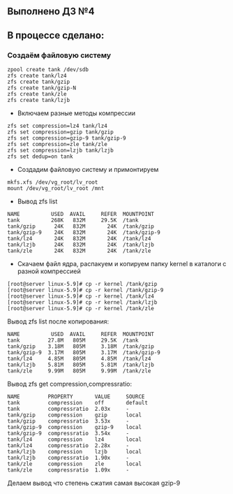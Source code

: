## Выполнено ДЗ №4

## В процессе сделано:
 ### Создаём файловую систему

  ````
zpool create tank /dev/sdb
zfs create tank/lz4
zfs create tank/gzip
zfs create tank/gzip-N
zfs create tank/zle
zfs create tank/lzjb
  ````

  - Включаем разные методы компрессии

  ````
zfs set compression=lz4 tank/lz4
zfs set compression=gzip tank/gzip
zfs set compression=gzip-9 tank/gzip-9
zfs set compression=zle tank/zle
zfs set compression=lzjb tank/lzjb
zfs set dedup=on tank
  ````

  - Создадим файловую систему и примонтируем

  ````
  mkfs.xfs /dev/vg_root/lv_root
  mount /dev/vg_root/lv_root /mnt
  ````

  - Вывод zfs list

  ````
 NAME          USED  AVAIL     REFER  MOUNTPOINT
tank          268K   832M     29.5K  /tank
tank/gzip      24K   832M       24K  /tank/gzip
tank/gzip-9    24K   832M       24K  /tank/gzip-9
tank/lz4       24K   832M       24K  /tank/lz4
tank/lzjb      24K   832M       24K  /tank/lzjb
tank/zle       24K   832M       24K  /tank/zle
  ````

  - Скачаем файл ядра, распакуем и копируем папку kernel в каталоги с разной компрессией

  ````
[root@server linux-5.9]# cp -r kernel /tank/gzip
[root@server linux-5.9]# cp -r kernel /tank/gzip-9
[root@server linux-5.9]# cp -r kernel /tank/lz4
[root@server linux-5.9]# cp -r kernel /tank/lzjb
[root@server linux-5.9]# cp -r kernel /tank/zle

  ````

  Вывод zfs list после копирования:

  ````
  NAME          USED  AVAIL     REFER  MOUNTPOINT
tank         27.8M   805M     29.5K  /tank
tank/gzip    3.18M   805M     3.18M  /tank/gzip
tank/gzip-9  3.17M   805M     3.17M  /tank/gzip-9
tank/lz4     4.85M   805M     4.85M  /tank/lz4
tank/lzjb    5.81M   805M     5.81M  /tank/lzjb
tank/zle     9.99M   805M     9.99M  /tank/zle

  ````

  Вывод zfs get compression,compressratio:

  ````
  NAME         PROPERTY       VALUE     SOURCE
tank         compression    off       default
tank         compressratio  2.03x     -
tank/gzip    compression    gzip      local
tank/gzip    compressratio  3.53x     -
tank/gzip-9  compression    gzip-9    local
tank/gzip-9  compressratio  3.54x     -
tank/lz4     compression    lz4       local
tank/lz4     compressratio  2.28x     -
tank/lzjb    compression    lzjb      local
tank/lzjb    compressratio  1.90x     -
tank/zle     compression    zle       local
tank/zle     compressratio  1.09x     -

  ````

 Делаем вывод что степень сжатия самая высокая gzip-9

 

